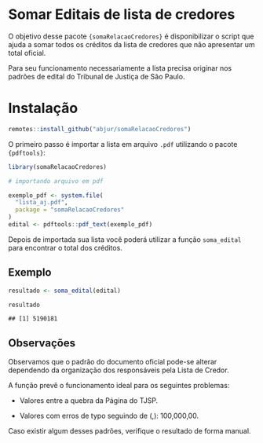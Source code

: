 
# Somar Editais de lista de credores

O objetivo desse pacote `{somaRelacaoCredores}` é disponibilizar o
script que ajuda a somar todos os créditos da lista de credores que não
apresentar um total oficial.

Para seu funcionamento necessariamente a lista precisa originar nos
padrões de edital do Tribunal de Justiça de São Paulo.

# Instalação

``` r
remotes::install_github("abjur/somaRelacaoCredores")
```

O primeiro passo é importar a lista em arquivo `.pdf` utilizando o
pacote `{pdftools}`:

``` r
library(somaRelacaoCredores)

# importando arquivo em pdf

exemplo_pdf <- system.file(
  "lista_aj.pdf", 
  package = "somaRelacaoCredores"
)
edital <- pdftools::pdf_text(exemplo_pdf)
```

Depois de importada sua lista você poderá utilizar a função
`soma_edital` para encontrar o total dos créditos.

## Exemplo

``` r
resultado <- soma_edital(edital)

resultado
```

    ## [1] 5190181

## Observações

Observamos que o padrão do documento oficial pode-se alterar dependendo
da organização dos responsáveis pela Lista de Credor.

A função prevê o funcionamento ideal para os seguintes problemas:

  - Valores entre a quebra da Página do TJSP.

  - Valores com erros de typo seguindo de (,): 100,000,00.

Caso existir algum desses padrões, verifique o resultado de forma
manual.
